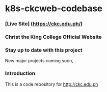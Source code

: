# k8s-ckcweb-codebase
### [Live Site] (https://ckc.edu.ph/)

### Christ the King College Official Website

### Stay up to date with this project
New major projects coming soon,

### Introduction
This is a code repository for http://ckc.edu.ph
